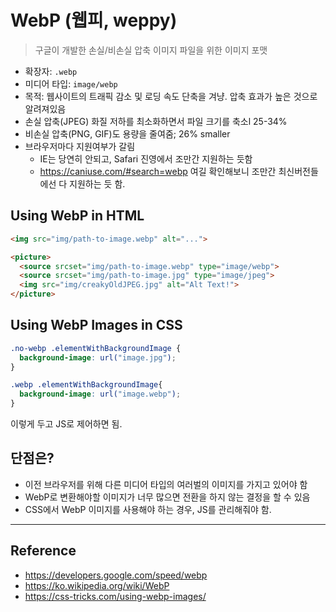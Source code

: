 # WebP (웹피, weppy)

> 구글이 개발한 손실/비손실 압축 이미지 파일을 위한 이미지 포맷

- 확장자: `.webp`
- 미디어 타입: `image/webp`
- 목적: 웹사이트의 트래픽 감소 및 로딩 속도 단축을 겨냥. 압축 효과가 높은 것으로 알려져있음
- 손실 압축(JPEG) 화질 저하를 최소화하면서 파일 크기를 축소l 25-34%
- 비손실 압축(PNG, GIF)도 용량을 줄여줌; 26% smaller
- 브라우저마다 지원여부가 갈림
  - IE는 당연히 안되고, Safari 진영에서 조만간 지원하는 듯함
  - https://caniuse.com/#search=webp 여길 확인해보니 조만간 최신버전들에선 다 지원하는 듯 함.

## Using WebP in HTML
```html
<img src="img/path-to-image.webp" alt="...">

<picture>
  <source srcset="img/path-to-image.webp" type="image/webp">
  <source srcset="img/path-to-image.jpg" type="image/jpeg">
  <img src="img/creakyOldJPEG.jpg" alt="Alt Text!">
</picture>
```

## Using WebP Images in CSS
```css
.no-webp .elementWithBackgroundImage {
  background-image: url("image.jpg");
}

.webp .elementWithBackgroundImage{
  background-image: url("image.webp");
}
```

이렇게 두고 JS로 제어하면 됨.

## 단점은?
- 이전 브라우저를 위해 다른 미디어 타입의 여러벌의 이미지를 가지고 있어야 함
- WebP로 변환해야할 이미지가 너무 많으면 전환을 하지 않는 결정을 할 수 있음
- CSS에서 WebP 이미지를 사용해야 하는 경우, JS를 관리해줘야 함.

---
## Reference
- https://developers.google.com/speed/webp
- https://ko.wikipedia.org/wiki/WebP
- https://css-tricks.com/using-webp-images/

